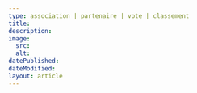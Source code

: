 ```yaml
---
type: association | partenaire | vote | classement
title:
description:
image:
  src:
  alt:
datePublished:
dateModified:
layout: article
---
```


<!-- Write your content here. -->
